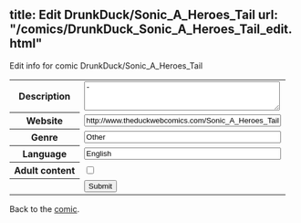 title: Edit DrunkDuck/Sonic_A_Heroes_Tail
url: "/comics/DrunkDuck_Sonic_A_Heroes_Tail_edit.html"
---
Edit info for comic DrunkDuck/Sonic_A_Heroes_Tail

<form name="comic" action="http://gaepostmail.appspot.com/comic/" method="post">
<table class="comicinfo">
<tr>
<th>Description</th><td><textarea name="description" cols="40" rows="3">-</textarea></td>
</tr>
<tr>
<th>Website</th><td><input type="text" name="url" value="http://www.theduckwebcomics.com/Sonic_A_Heroes_Tail/" size="40"/></td>
</tr>
<tr>
<th>Genre</th><td><input type="text" name="genre" value="Other" size="40"/></td>
</tr>
<tr>
<th>Language</th><td><input type="text" name="language" value="English" size="40"/></td>
</tr>
<tr>
<th>Adult content</th><td><input type="checkbox" name="adult" value="adult" /></td>
</tr>
<tr>
<th></th><td>
<input type="hidden" name="comic" value="DrunkDuck_Sonic_A_Heroes_Tail" />
<input type="submit" name="submit" value="Submit" />
</td>
</tr>
</table>
</form>

Back to the [comic](DrunkDuck_Sonic_A_Heroes_Tail.html).
